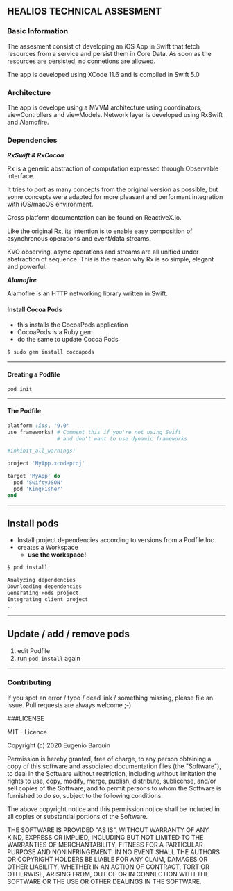 ## HEALIOS TECHNICAL ASSESMENT

### Basic Information

The assesment consist of developing an iOS App in Swift that fetch resources from a service and persist them in Core Data. As soon as the resources are persisted, no connetions are allowed.

The app is developed using XCode 11.6 and is compiled in Swift 5.0

### Architecture
The app is develope using a MVVM architecture using coordinators, viewControllers and viewModels. 
Network layer is developed using RxSwift and Alamofire.

### Dependencies

 **_RxSwift & RxCocoa_**
 
 Rx is a generic abstraction of computation expressed through Observable<Element> interface.

It tries to port as many concepts from the original version as possible, but some concepts were adapted for more pleasant and performant integration with iOS/macOS environment.

Cross platform documentation can be found on ReactiveX.io.

Like the original Rx, its intention is to enable easy composition of asynchronous operations and event/data streams.

KVO observing, async operations and streams are all unified under abstraction of sequence. This is the reason why Rx is so simple, elegant and powerful.

**_Alamofire_**

Alamofire is an HTTP networking library written in Swift.

#### Install Cocoa Pods

- this installs the CocoaPods application
- CocoaPods is a Ruby gem
- do the same to update Cocoa Pods

```bash
$ sudo gem install cocoapods
```

---


#### Creating a Podfile

```
pod init
```


---

#### The Podfile


```ruby
platform :ios, '9.0'
use_frameworks! # Comment this if you're not using Swift 
                # and don't want to use dynamic frameworks

#inhibit_all_warnings!

project 'MyApp.xcodeproj'

target 'MyApp' do
  pod 'SwiftyJSON'
  pod 'KingFisher'
end
```

---

## Install pods

- Install project dependencies according to versions from a Podfile.loc
- creates a Workspace
    - __use the workspace!__

```bash
$ pod install

Analyzing dependencies
Downloading dependencies
Generating Pods project
Integrating client project
...
```

---

## Update / add / remove pods

1. edit Podfile
1. run `pod install` again

---


### Contributing

If you spot an error / typo / dead link / something missing, please file an issue.
Pull requests are always welcome ;-)

###LICENSE

MIT - Licence

Copyright (c) 2020 Eugenio Barquin

Permission is hereby granted, free of charge, to any person obtaining a copy of this software and associated documentation files (the "Software"), to deal in the Software without restriction, including without limitation the rights to use, copy, modify, merge, publish, distribute, sublicense, and/or sell copies of the Software, and to permit persons to whom the Software is furnished to do so, subject to the following conditions:

The above copyright notice and this permission notice shall be included in all copies or substantial portions of the Software.

THE SOFTWARE IS PROVIDED "AS IS", WITHOUT WARRANTY OF ANY KIND, EXPRESS OR IMPLIED, INCLUDING BUT NOT LIMITED TO THE WARRANTIES OF MERCHANTABILITY, FITNESS FOR A PARTICULAR PURPOSE AND NONINFRINGEMENT. IN NO EVENT SHALL THE AUTHORS OR COPYRIGHT HOLDERS BE LIABLE FOR ANY CLAIM, DAMAGES OR OTHER LIABILITY, WHETHER IN AN ACTION OF CONTRACT, TORT OR OTHERWISE, ARISING FROM, OUT OF OR IN CONNECTION WITH THE SOFTWARE OR THE USE OR OTHER DEALINGS IN THE SOFTWARE.
